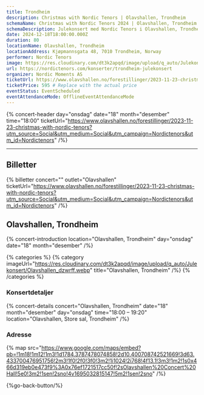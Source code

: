 ```yaml
---
title: Trondheim
description: Christmas with Nordic Tenors | Olavshallen, Trondheim
schemaName: Christmas with Nordic Tenors 2024 | Olavshallen, Trondheim
schemaDescription: Julekonsert med Nordic Tenors i Olavshallen, Trondheim
date: 2024-12-18T18:00:00.000Z
duration: 80
locationName: Olavshallen, Trondheim
locationAddress: Kjøpmannsgata 48, 7010 Trondheim, Norway
performer: Nordic Tenors
image: https://res.cloudinary.com/dt3k2apqd/image/upload/q_auto/Julekonsert/schema_-_Olavshallen_Trondheim_aevr2a.webp
url: https://nordictenors.com/konserter/trondheim-julekonsert
organizer: Nordic Moments AS
ticketUrl: https://www.olavshallen.no/forestillinger/2023-11-23-christmas-with-nordic-tenors?utm_source=Social&utm_medium=Social&utm_campaign=Nordictenors&utm_id=Nordictenors
ticketPrice: 595 # Replace with the actual price
eventStatus: EventScheduled
eventAttendanceMode: OfflineEventAttendanceMode
---
```


{% concert-header day="onsdag" date="18" month="desember" time="18:00" ticketUrl="https://www.olavshallen.no/forestillinger/2023-11-23-christmas-with-nordic-tenors?utm_source=Social&utm_medium=Social&utm_campaign=Nordictenors&utm_id=Nordictenors" /%}

---

## Billetter

{% billetter concert="" outlet="Olavshallen" ticketUrl="https://www.olavshallen.no/forestillinger/2023-11-23-christmas-with-nordic-tenors?utm_source=Social&utm_medium=Social&utm_campaign=Nordictenors&utm_id=Nordictenors" /%}

## Olavshallen, Trondheim

{% concert-introduction location="Olavshallen, Trondheim" day="onsdag" date="18" month="desember" /%}

{% categories %}
{% category imageUrl="https://res.cloudinary.com/dt3k2apqd/image/upload/q_auto/Julekonsert/Olavshallen_dzwrff.webp" title="Olavshallen, Trondheim" /%}
{% /categories %}

### Konsertdetaljer

{% concert-details concert="Olavshallen, Trondheim" date="18" month="desember" day="onsdag" time="18:00 – 19:20" location="Olavshallen, Store sal, Trondheim" /%}

### Adresse

{% map src="https://www.google.com/maps/embed?pb=!1m18!1m12!1m3!1d1784.3787478074858!2d10.400708742521669!3d63.433700476951756!2m3!1f0!2f0!3f0!3m2!1i1024!2i768!4f13.1!3m3!1m2!1s0x466d319eb0e473f9%3A0x76ef1721517cc50f!2sOlavshallen%20Concert%20Hall!5e0!3m2!1sen!2sno!4v1695032815147!5m2!1sen!2sno" /%}

{%go-back-button/%}
